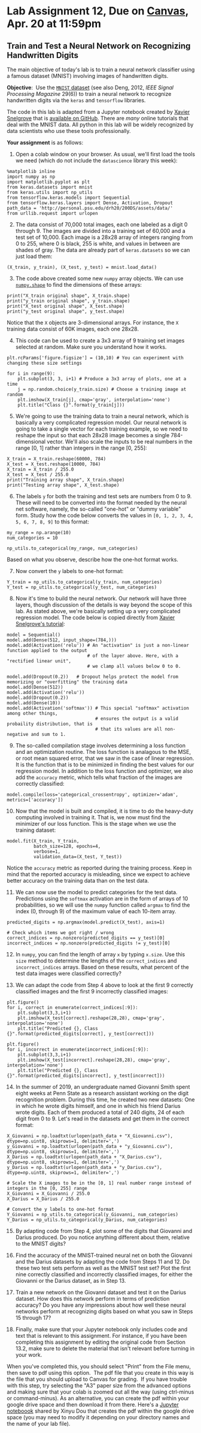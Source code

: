 # Lab Assignment 12, Due on [Canvas](https://psu.instructure.com/courses/2174978/modules/items/35287099), Apr. 20 at 11:59pm
## Train and Test a Neural Network on Recognizing Handwritten Digits

The main objective of today's lab is to train a neural network classifier using a famous dataset (MNIST) involving images of handwritten digits.

**Objective**:  Use the [`MNIST` dataset](http://yann.lecun.com/exdb/mnist/) (see also Deng, 2012, _IEEE Signal Processing Magazine_ 29(6)) to train a neural network
to recognize handwritten digits via the `keras` and `tensorflow` libraries.  

The code in this lab is adapted from a Jupyter notebook created by [Xavier Snelgrove](https://wxs.ca/) that is [available on GitHub](https://github.com/wxs/keras-mnist-tutorial).  There are _many_ online tutorials that deal with the MNIST data.  All python in this lab will be widely recognized by data scientists who use these tools professionally.

**Your assignment** is as follows:

1. Open a colab window on your browser.  As usual, we'll first load the tools we need (which do not include the `datascience` library this week):
```
%matplotlib inline
import numpy as np
import matplotlib.pyplot as plt
from keras.datasets import mnist
from keras.utils import np_utils
from tensorflow.keras.models import Sequential
from tensorflow.keras.layers import Dense, Activation, Dropout
path_data = 'http://personal.psu.edu/drh20/200DS/assets/data/'
from urllib.request import urlopen
```

2. The data consist of 70,000 total images, each one labeled as a digit 0 through 9.  The images are divided into a training set of 60,000 and a test set of 10,000.  Each image is a 28x28 array of integers ranging from 0 to 255, where 0 is black, 255 is white, and values in between are shades of gray. The data are already part of `keras.datasets` so we can just load them:
```
(X_train, y_train), (X_test, y_test) = mnist.load_data()
```

3.  The code above created some new `numpy` array objects.  We can use [`numpy.shape`](https://numpy.org/doc/stable/reference/generated/numpy.shape.html) to find the dimensions of these arrays:
```
print("X_train original shape", X_train.shape)
print("y_train original shape", y_train.shape)
print("X_test original shape", X_test.shape)
print("y_test original shape", y_test.shape)
```
Notice that the `X` objects are 3-dimensional arrays.  For instance, the `X` training data consist of 60K images, each one 28x28.

4. This code can be used to create a 3x3 array of 9 training set images selected at random. Make sure you understand how it works.
```
plt.rcParams['figure.figsize'] = (10,10) # You can experiment with changing these size settings

for i in range(9):
    plt.subplot(3, 3, i+1) # Produce a 3x3 array of plots, one at a time
    j = np.random.choice(y_train.size) # Choose a training image at random
    plt.imshow(X_train[j], cmap='gray', interpolation='none')
    plt.title("Class {}".format(y_train[j]))
```
5. We're going to use the training data to train a neural network, which is basically a very complicated regression model. Our neural network is going to take a single vector for each training example, so we need to reshape the input so that each 28x28 image becomes a single 784-dimensional vector. We'll also scale the inputs to be real numbers in the range [0, 1] rather than integers in the range [0, 255]:
```
X_train = X_train.reshape(60000, 784)
X_test = X_test.reshape(10000, 784)
X_train = X_train / 255.0
X_test = X_test / 255.0
print("Training array shape", X_train.shape)
print("Testing array shape", X_test.shape)
```

6. The labels `y` for both the training and test sets are numbers from 0 to 9.  These will need to be converted into the format needed by the neural net software, namely, the so-called "one-hot" or "dummy variable" form.  Study how the code below converts the values in `[0, 1, 2, 3, 4, 5, 6, 7, 8, 9]` to this format:
```
my_range = np.arange(10)
num_categories = 10

np_utils.to_categorical(my_range, num_categories)
```
Based on what you observe, describe how the one-hot format works.

7. Now convert the `y` labels to one-hot format:
```
Y_train = np_utils.to_categorical(y_train, num_categories)
Y_test = np_utils.to_categorical(y_test, num_categories)
```
8. Now it's time to build the neural network.  Our network will have three layers, though discussion of the details is way beyond the scope of this lab. As stated above, we're basically setting up a very complicated regression model.  The code below is copied directly from [Xavier Snelgrove's tutorial](https://github.com/wxs/keras-mnist-tutorial):
```
model = Sequential()
model.add(Dense(512, input_shape=(784,)))
model.add(Activation('relu')) # An "activation" is just a non-linear function applied to the output
                              # of the layer above. Here, with a "rectified linear unit",
                              # we clamp all values below 0 to 0.
                           
model.add(Dropout(0.2))   # Dropout helps protect the model from memorizing or "overfitting" the training data
model.add(Dense(512))
model.add(Activation('relu'))
model.add(Dropout(0.2))
model.add(Dense(10))
model.add(Activation('softmax')) # This special "softmax" activation among other things,
                                 # ensures the output is a valid probaility distribution, that is
                                 # that its values are all non-negative and sum to 1.
```
9. The so-called compilation stage involves determining a loss function and an optimization routine.  The loss function is analagous to the MSE, or root mean squared error, that we saw in the case of linear regression.  It is the function that is to be minimized in finding the best values for our regression model.  In addition to the loss function and optimizer, we also add the `accuracy` metric, which tells what fraction of the images are correctly classified:
```
model.compile(loss='categorical_crossentropy', optimizer='adam', metrics=['accuracy'])
```
10. Now that the model is built and compiled, it is time to do the heavy-duty computing involved in training it.  That is, we now must find the minimizer of our loss function.  This is the stage when we use the training dataset:
```
model.fit(X_train, Y_train,
          batch_size=128, epochs=4,
          verbose=1,
          validation_data=(X_test, Y_test))
```
Notice the `accuracy` metric as reported during the training process.  Keep in mind that the reported accuracy is misleading, since we expect to achieve better accuracy on the training data than on the test data.

11. We can now use the model to predict categories for the test data.  Predictions using the `softmax` activation are in the form of arrays of 10 probabilities, so we will use the `numpy` function called `argmax` to find the index (0, through 9) of the maximum value of each 10-item array. 
```
predicted_digits = np.argmax(model.predict(X_test), axis=1)

# Check which items we got right / wrong
correct_indices = np.nonzero(predicted_digits == y_test)[0]
incorrect_indices = np.nonzero(predicted_digits != y_test)[0]
```
12. In `numpy`, you can find the length of array `x` by typing `x.size`.  Use this `size` method to determine the lengths of the `correct_indices` and `incorrect_indices` arrays.  Based on these results, what percent of the test data images were classified correctly?

13. We can adapt the code from Step 4 above to look at the first 9 correctly classified images and the first 9 incorrectly classified images:
```
plt.figure()
for i, correct in enumerate(correct_indices[:9]):
    plt.subplot(3,3,i+1)
    plt.imshow(X_test[correct].reshape(28,28), cmap='gray', interpolation='none')
    plt.title("Predicted {}, Class {}".format(predicted_digits[correct], y_test[correct]))
    
plt.figure()
for i, incorrect in enumerate(incorrect_indices[:9]):
    plt.subplot(3,3,i+1)
    plt.imshow(X_test[incorrect].reshape(28,28), cmap='gray', interpolation='none')
    plt.title("Predicted {}, Class {}".format(predicted_digits[incorrect], y_test[incorrect]))
```
14. In the summer of 2019, an undergraduate named Giovanni Smith spent eight weeks at Penn State as a research assistant working on the digit recognition problem.  During this time, he created two new datasets:  One in which he wrote digits himself, and one in which his friend Darius wrote digits.  Each of them produced a total of 240 digits, 24 of each digit from 0 to 9.  Let's read in the datasets and get them in the correct format:
```
X_Giovanni = np.loadtxt(urlopen(path_data + "X_Giovanni.csv"), dtype=np.uint8, skiprows=1, delimiter=',')
y_Giovanni = np.loadtxt(urlopen(path_data + "y_Giovanni.csv"), dtype=np.uint8, skiprows=1, delimiter=',')
X_Darius = np.loadtxt(urlopen(path_data + "X_Darius.csv"), dtype=np.uint8, skiprows=1, delimiter=',')
y_Darius = np.loadtxt(urlopen(path_data + "y_Darius.csv"), dtype=np.uint8, skiprows=1, delimiter=',')

# Scale the X images to be in the [0, 1] real number range instead of integers in the [0, 255] range
X_Giovanni = X_Giovanni / 255.0
X_Darius = X_Darius / 255.0

# Convert the y labels to one-hot format
Y_Giovanni = np_utils.to_categorical(y_Giovanni, num_categories)
Y_Darius = np_utils.to_categorical(y_Darius, num_categories)
```
15. By adapting code from Step 4, plot some of the digits that Giovanni and Darius produced. Do you notice anything different about them, relative to the MNIST digits?

16. Find the accuracy of the MNIST-trained neural net on both the Giovanni and the Darius datasets by adapting the code from Steps 11 and 12.  Do these two test sets perform as well as the MNIST test set?  Plot the first nine correctly classified and incorrectly classified images, for either the Giovanni or the Darius dataset, as in Step 13.

17. Train a new network on the Giovanni dataset and test it on the Darius dataset.  How does this network perform in terms of prediction accuracy?  Do you have any impressions about how well these neural networks perform at recognizing digits based on what you saw in Steps 15 through 17?

18.  Finally, make sure that your Jupyter notebook only includes code and text that is relevant to this assignment.  For instance, if you have been completing this assignment by editing the original code from Section 13.2, make sure to delete the material that isn't relevant before turning in your work.

When you've completed this, you should select "Print" from the File menu, then save to pdf using this option.  The pdf file that you create in this way is the file that you should upload to Canvas for grading.  If you have trouble with this step, try selecting the "A3" paper size from the advanced options and making sure that your colab is zoomed out all the way (using ctrl-minus or command-minus).  As an alternative, you can create the pdf within your google drive space and then download it from there.  Here's a [Jupyter noteboook](https://github.com/DS200-SP2022-Hunter/Week11-Mar29/blob/main/convert_pdf.ipynb) shared by Xinyu Dou that creates the pdf within the google drive space (you may need to modify it depending on your directory names and the name of your lab file).

